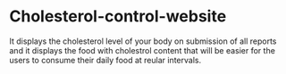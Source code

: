 # Cholesterol-control-website
It displays the cholesterol level of your body on submission of all reports and it displays the food with cholestrol content that will be easier for the users to consume their daily food at reular intervals.
